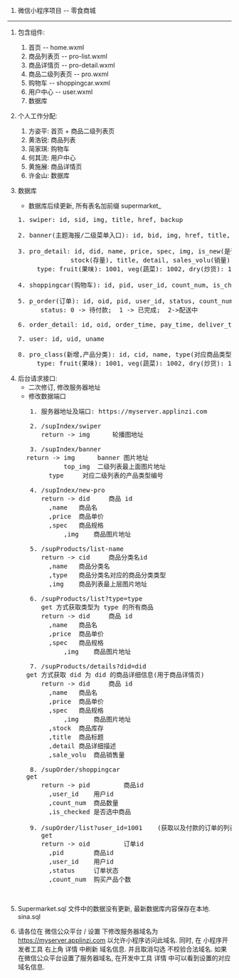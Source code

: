 ﻿1. 微信小程序项目 -- 零食商城
 ----------------------------
   1. 包含组件:
      1. 首页               -- home.wxml
      2. 商品列表页         -- pro-list.wxml
      3. 商品详情页         -- pro-detail.wxml
      4. 商品二级列表页     -- pro.wxml
      5. 购物车             -- shoppingcar.wxml
      6. 用户中心           -- user.wxml
      7. 数据库
 
   2. 个人工作分配:
      1. 方姿平: 首页 + 商品二级列表页
      2. 黄浩锐: 商品列表
      3. 简家琪: 购物车 
      4. 何其流: 用户中心
      5. 黄施展: 商品详情页
      6. 许金山: 数据库
      
   3. 数据库
      * 数据库后续更新, 所有表名加前缀 supermarket_ 
      <pre>
      1. swiper: id, sid, img, title, href, backup

      2. banner(主题海报/二级菜单入口): id, bid, img, href, title, type(包含哪类产品), backup

      3. pro_detail: id, did, name, price, spec, img, is_new(是否新品推荐),
	                stock(存量), title, detail, sales_volu(销量), type(属于哪种类型), backup
	       type: fruit(果味): 1001, veg(蔬菜): 1002, dry(炒货): 1003, dessert(点心): 1004, tea(粗茶): 1005, cereal(淡饭): 1006, backup

      4. shoppingcar(购物车): id, pid, user_id, count_num, is_checked, backup

      5. p_order(订单): id, oid, pid, user_id, status, count_num
         	status: 0 -> 待付款;  1 -> 已完成;  2->配送中
		  
      6. order_detail: id, oid, order_time, pay_time, deliver_time, recevied_time, addr_id

      7. user: id, uid, uname

      8. pro_class(新增,产品分类): id, cid, name, type(对应商品类型), backup
	       type: fruit(果味): 1001, veg(蔬菜): 1002, dry(炒货): 1003, dessert(点心): 1004, tea(粗茶): 1005, cereal(淡饭): 1006, backup
   </pre>
   
   4. 后台请求接口: 
      * 二次修订, 修改服务器地址
      * 修改数据端口
  <pre>
      1. 服务器地址及端口: https://myserver.applinzi.com
	
      2. /supIndex/swiper 
         return -> img      轮播图地址
	 
      3. /supIndex/banner 
	 return -> img      banner 图片地址
	           top_img  二级列表最上面图片地址
		   type     对应二级列表的产品类型编号	

      4. /supIndex/new-pro
         return -> did     商品 id
		   ,name   商品名
	   	   ,price  商品单价
	 	   ,spec   商品规格
	           ,img    商品图片地址

      5. /supProducts/list-name
         return -> cid     商品分类名id
		   ,name   商品分类名
		   ,type   商品分类名对应的商品分类类型
		   ,img    商品列表最上层图片地址

      6. /supProducts/list?type=type
         get 方式获取类型为 type 的所有商品
         return -> did     商品 id
		   ,name   商品名
	   	   ,price  商品单价
	 	   ,spec   商品规格
	           ,img    商品图片地址

      7. /supProducts/details?did=did
	 get 方式获取 did 为 did 的商品详细信息(用于商品详情页)
         return -> did     商品 id
		   ,name   商品名
	   	   ,price  商品单价
	 	   ,spec   商品规格
	           ,img    商品图片地址	
		   ,stock  商品库存
		   ,title  商品标题
		   ,detail 商品详细描述
		   ,sale_volu  商品销售量

      8. /supOrder/shoppingcar
	 get 
         return -> pid         商品id
	  	   ,user_id    用户id
		   ,count_num  商品数量
		   ,is_checked 是否选中商品

      9. /supOrder/list?user_id=1001    (获取以及付款的订单的列表, 目前只测试 user_id = 1001 的用户)
         get
         return -> oid         订单id
		   ,pid        商品id
		   ,user_id    用户id
		   ,status     订单状态
		   ,count_num  购买产品个数	 
      
      </pre>

   5. Supermarket.sql 文件中的数据没有更新, 最新数据库内容保存在本地. sina.sql

   6. 请各位在 微信公众平台 / 设置 下修改服务器域名为        https://myserver.applinzi.com 以允许小程序访问此域名.
      同时, 在 小程序开发者工具 右上角 详情 中刷新 域名信息. 并且取消勾选 不校验合法域名. 
      如果在微信公众平台设置了服务器域名, 在开发中工具 详情 中可以看到设置的对应域名信息.


